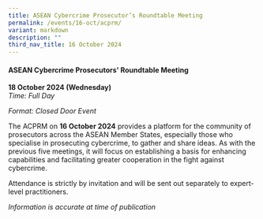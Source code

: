 ```yaml
---
title: ASEAN Cybercrime Prosecutor’s Roundtable Meeting
permalink: /events/16-oct/acprm/
variant: markdown
description: ""
third_nav_title: 16 October 2024
---
```

#### **ASEAN Cybercrime Prosecutors' Roundtable Meeting**

**18 October 2024 (Wednesday)**  
*Time: Full Day*

*Format: Closed Door Event*

The ACPRM on **16 October 2024** provides a platform for the community of prosecutors across the ASEAN Member States, especially those who specialise in prosecuting cybercrime, to gather and share ideas. As with the previous five meetings, it will focus on establishing a basis for enhancing capabilities and facilitating greater cooperation in the fight against cybercrime.

Attendance is strictly by invitation and will be sent out separately to expert-level practitioners.


*Information is accurate at time of publication*
